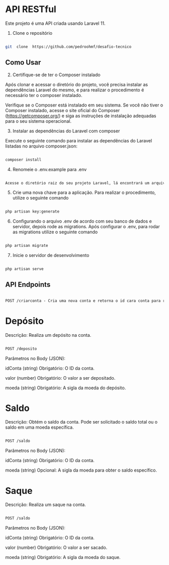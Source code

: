 
# API RESTful

Este projeto é uma API criada usando Laravel 11.

1. Clone o repositório

```bash

git  clone  https://github.com/pedroohmf/desafio-tecnico

```

## Como Usar

2. Certifique-se de ter o Composer instalado

Após clonar e acessar o diretório do projeto, você precisa instalar as dependências Laravel do mesmo, e para realizar o procedimento é necessário ter o composer instalado.

Verifique se o Composer está instalado em seu sistema. Se você não tiver o Composer instalado, acesse o site oficial do Composer (<https://getcomposer.org/>) e siga as instruções de instalação adequadas para o seu sistema operacional.

3. Instalar as dependências do Laravel com composer

Execute o seguinte comando para instalar as dependências do Laravel listadas no arquivo composer.json:

```markdown

composer install

```

4. Renomeie o .env.example para .env

```markdown

Acesse o diretório raiz do seu projeto Laravel, lá encontrará um arquivo com o nome .env.example, basta renomear para .env

```

5. Crie uma nova chave para a aplicação. Para realizar o procedimento, utilize o seguinte comando

```markdown

php artisan key:generate

```

6. Configurando o arquivo .env de acordo com seu banco de dados e servidor, depois rode as migrations. Após configurar o .env, para rodar as migrations utilize o seguinte comando

```markdown

php artisan migrate

```

7. Inicie o servidor de desenvolvimento

```markdown

php artisan serve

```

## API Endpoints

```markdown

POST /criarconta - Cria uma nova conta e retorna o id cara conta para realizar as transações

```

# Depósito

Descrição: Realiza um depósito na conta.

```markdown

POST /deposito

```

Parâmetros no Body (JSON):

idConta (string) Obrigatório: O ID da conta.

valor (number) Obrigatório: O valor a ser depositado.

moeda (string) Obrigatório: A sigla da moeda do depósito.

# Saldo

Descrição: Obtém o saldo da conta. Pode ser solicitado o saldo total ou o saldo em uma moeda específica.

```markdown

POST /saldo

```

Parâmetros no Body (JSON):

idConta (string) Obrigatório: O ID da conta.

moeda (string) Opcional: A sigla da moeda para obter o saldo específico.

# Saque

Descrição: Realiza um saque na conta.

```markdown

POST /saldo

```

Parâmetros no Body (JSON):

idConta (string) Obrigatório: O ID da conta.

valor (number) Obrigatório: O valor a ser sacado.

moeda (string) Obrigatório: A sigla da moeda do saque.
